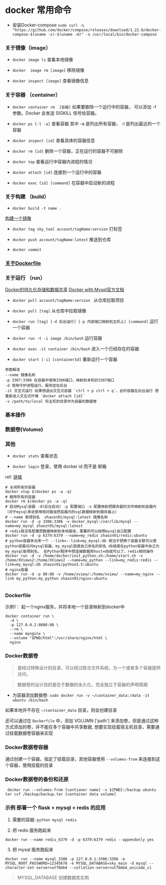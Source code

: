 # docker 常用命令

* 安装Docker-compose
` sudo curl -L "https://github.com/docker/compose/releases/download/1.22.0/docker-compose-$(uname -s)-$(uname -m)" -o /usr/local/bin/docker-compose `

### 关于镜像（image）

 * `docker image ls` 查看本地镜像

 * `docker  image rm [image]` 移除镜像

 * `docker inspect [image]` 查看镜像信息

### 关于容器 （container）

* `docker container rm  [容器]` 如果要删除一个运行中的容器， 可以添加 -f 参数。Docker 会发送 SIGKILL 信号给容器。

* `docker ps [-l -a]` 查看容器 其中 -a 是列出所有容器， -l 是列出最近的一个容器

* `docker inspect [id]` 查看具体的容器信息

* `docker rm [id]`  删除一个容器，正在运行的容器不可删除

* `docker top` 查看运行中容器内进程的情况

* `docker attach [id]` 连接到一个运行中的容器

* `docker exec [id] [command]` 在容器中启动新的进程


### 关于构建 （build）

* `docker build -t name .` 

[构建一个镜像](https://www.runoob.com/docker/docker-build-command.html)

* `docker tag sky_tool account/tagName:version` 打标签

* `docker push account/tagName:latest` 推送到仓库

* `docker commit `

### [关于Dockerfile](#Dockerfile)

### 关于运行 （run）

[Docker的持久化存储和数据共享](https://juejin.im/post/5b6d4439f265da0f800e0d5a)
[Docker with Mysql官方文档](https://yeasy.gitbooks.io/docker_practice/appendix/repo/mysql.html)

* `docker pull account/tagName:version ` 从仓库拉取项目

* `docker pull [tag]` 从仓库中拉取镜像

* `docker run [tag] [-d 后台运行] [-p 内部端口映射到主机上] [command]` 运行一个容器

* `docker run -t -i image /bin/bash` 运行容器

* `docker exec -it container /bin/bash` 进入一个已经存在的容器

* `docker start [-i] [containerId]` 重新运行一个容器

```
参数解读
--name 镜像名称
-p 3307:3306 在容器中使用3306端口，映射到本机的3307端口
-d 使用守护进程运行，服务挂在后台
-it 交互式运行 如果想退出交互式容器 `ctrl + p ctrl + q`，此时容器在后台运行 想重新进入交互式环境 `docker attach [id]`
-v /path/to/local 将主机的目录作为容器的数据卷
```

### 基本操作


### 数据卷(Volume)


### 其他

* `docker stats` 查看状态

* `docker login` 登录，使用 docker id 而不是 邮箱

ref: [链接](https://www.jianshu.com/p/9f13d02028c5)
```
# 关闭所有的容器
docker stop $(docker ps -a -q)
# 删除所有的容器
docker rm $(docker ps -a -q)
# 启动Mysql容器 -d(后台启动) -p 配置端口 -v 配置映射把服务器的文件映射到容器内（对于mysql来说使用相对路径把容器内的sql数据映射到服务器上）
# --name 取得别名  zhaozn91/mysql:latest 镜像名称 
docker run -d -p 3306:3306 -v docker_mysql:/var/lib/mysql --name=my_mysql zhaozn91/mysql:latest
# redis我没有配置把数据映射到本地路径，需要的可以按照mysql自己配置
docker run -d -p 6379:6379 --name=my_redis zhaozn91/redis:ubuntu
# python容器多出来一个 --link=--link=my_mysql:db 相当于把两个容器关联可以使python容器访问mysql容器，my_mysql就是自己命名的别名 db就是在python容器中自己为my_mysql取得别名， 在Python程序中把连接数据库host=db就可以了，redis相同操作
docker run -d -v /home/docker/init_python.sh:/home/start.sh -v /home/XViews2:/home/XViews2 --name=my_python --link=my_redis:redis --link=my_mysql:db zhaozn91/python3.5:ubuntu
# nginx容器
docker run -d -p 80:80 -v /home/xview/:/home/xview/ --name=my_nginx --link my_python:my_python zhaozn91/nginx:ubuntu


```


### Dockerfile

示例1：
起一个nginx服务，并将本地一个目录映射到docker中
``` shell
docker container run \
  -d \
  -p 127.0.0.2:8080:80 \
  --rm \
  --name mynginx \
  --volume "$PWD/html":/usr/share/nginx/html \
  nginx

```

### Docker数据卷

> 是经过特殊设计的目录，可以绕过联合文件系统，为一个或者多个容器提供访问。

> 数据卷的设计目的是在于数据的永久化，完全独立于容器的声明周期

 * 为容器添加数据卷: ` sudo docker run -v ~/container_data:/data -it ubuntu /bin/bash `

 如果本地并不存在 `~/container_data` 目录，则会创建目录

 还可以通过在 `Dockerfile` 中，添加 VOLUMN ['path'] 来添加卷，但是通过这种方式添加的卷，并不能在多个容器中共享数据, 想要实现挂载宿主机目录，需要通过挂载数据卷容器来实现

 ### Docker数据卷容器

 通过创建一个容器，指定了挂载目录，其他容器使用 `--volumes-from` 来连接到这个容器，使用挂载的目录

 ### Docker数据卷的备份和还原 
 
 ` docker run --volumes-from [contianer name] -v ${PWD}:/backup ubuntu tar cvf /backup/backup.tar [container data volume]`


 ### 示例 部署一个 flask + mysql + redis 的应用

1. 需要的容器: `python mysql redis`

2. 把 redis 服务跑起来

` docker run --name redis_6379 -d -p 6379:6379 redis --appendonly yes `

3. 把 mysql 服务跑起来

` docker run --name mysql_3306 -p 127.0.0.1:3306:3306 -e MYSQL_ROOT_PASSWORD=12345678 -e MYSQL_DATABASE=sky_main -d mysql --character-set-server=utf8mb4 --collation-server=utf8mb4_unicode_ci `

> MYSQL_DATABASE 创建数据库实例

